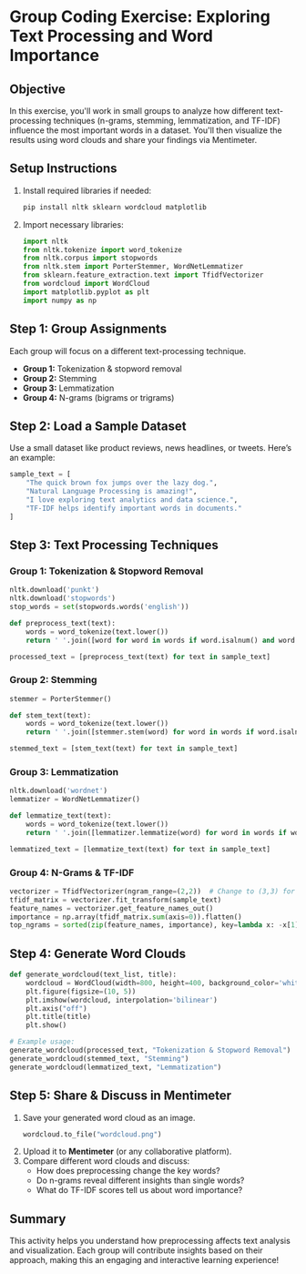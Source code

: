# **Group Coding Exercise: Exploring Text Processing and Word Importance**

## **Objective**
In this exercise, you'll work in small groups to analyze how different text-processing techniques (n-grams, stemming, lemmatization, and TF-IDF) influence the most important words in a dataset. You'll then visualize the results using word clouds and share your findings via Mentimeter.

## **Setup Instructions**
1. Install required libraries if needed:
   ```bash
   pip install nltk sklearn wordcloud matplotlib
   ```
2. Import necessary libraries:
   ```python
   import nltk
   from nltk.tokenize import word_tokenize
   from nltk.corpus import stopwords
   from nltk.stem import PorterStemmer, WordNetLemmatizer
   from sklearn.feature_extraction.text import TfidfVectorizer
   from wordcloud import WordCloud
   import matplotlib.pyplot as plt
   import numpy as np
   ```

## **Step 1: Group Assignments**
Each group will focus on a different text-processing technique.

- **Group 1:** Tokenization & stopword removal
- **Group 2:** Stemming
- **Group 3:** Lemmatization
- **Group 4:** N-grams (bigrams or trigrams)

## **Step 2: Load a Sample Dataset**
Use a small dataset like product reviews, news headlines, or tweets. Here’s an example:
```python
sample_text = [
    "The quick brown fox jumps over the lazy dog.",
    "Natural Language Processing is amazing!",
    "I love exploring text analytics and data science.",
    "TF-IDF helps identify important words in documents."
]
```

## **Step 3: Text Processing Techniques**
### **Group 1: Tokenization & Stopword Removal**
```python
nltk.download('punkt')
nltk.download('stopwords')
stop_words = set(stopwords.words('english'))

def preprocess_text(text):
    words = word_tokenize(text.lower())
    return ' '.join([word for word in words if word.isalnum() and word not in stop_words])

processed_text = [preprocess_text(text) for text in sample_text]
```

### **Group 2: Stemming**
```python
stemmer = PorterStemmer()

def stem_text(text):
    words = word_tokenize(text.lower())
    return ' '.join([stemmer.stem(word) for word in words if word.isalnum()])

stemmed_text = [stem_text(text) for text in sample_text]
```

### **Group 3: Lemmatization**
```python
nltk.download('wordnet')
lemmatizer = WordNetLemmatizer()

def lemmatize_text(text):
    words = word_tokenize(text.lower())
    return ' '.join([lemmatizer.lemmatize(word) for word in words if word.isalnum()])

lemmatized_text = [lemmatize_text(text) for text in sample_text]
```

### **Group 4: N-Grams & TF-IDF**
```python
vectorizer = TfidfVectorizer(ngram_range=(2,2))  # Change to (3,3) for trigrams
tfidf_matrix = vectorizer.fit_transform(sample_text)
feature_names = vectorizer.get_feature_names_out()
importance = np.array(tfidf_matrix.sum(axis=0)).flatten()
top_ngrams = sorted(zip(feature_names, importance), key=lambda x: -x[1])[:10]
```

## **Step 4: Generate Word Clouds**
```python
def generate_wordcloud(text_list, title):
    wordcloud = WordCloud(width=800, height=400, background_color='white').generate(' '.join(text_list))
    plt.figure(figsize=(10, 5))
    plt.imshow(wordcloud, interpolation='bilinear')
    plt.axis("off")
    plt.title(title)
    plt.show()

# Example usage:
generate_wordcloud(processed_text, "Tokenization & Stopword Removal")
generate_wordcloud(stemmed_text, "Stemming")
generate_wordcloud(lemmatized_text, "Lemmatization")
```

## **Step 5: Share & Discuss in Mentimeter**
1. Save your generated word cloud as an image.
   ```python
   wordcloud.to_file("wordcloud.png")
   ```
2. Upload it to **Mentimeter** (or any collaborative platform).
3. Compare different word clouds and discuss:
   - How does preprocessing change the key words?
   - Do n-grams reveal different insights than single words?
   - What do TF-IDF scores tell us about word importance?

## **Summary**
This activity helps you understand how preprocessing affects text analysis and visualization. Each group will contribute insights based on their approach, making this an engaging and interactive learning experience!

